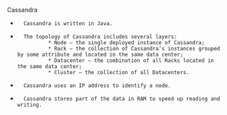 Cassandra


* 		Cassandra is written in Java.
* 		The topology of Cassandra includes several layers:
                * Node — the single deployed instance of Cassandra;
                * Rack — the collection of Cassandra’s instances grouped by some attribute and located in the same data center;
                * Datacenter — the combination of all Racks located in the same data center;
                * Cluster — the collection of all Datacenters.
* 		Cassandra uses an IP address to identify a node.
* 		Cassandra stores part of the data in RAM to speed up reading and writing.
